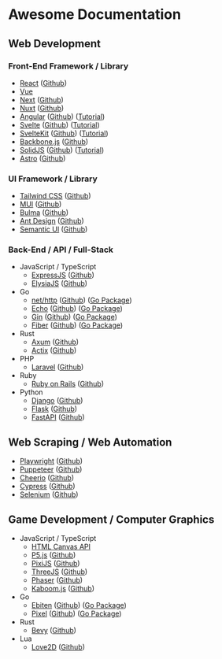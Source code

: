 # Awesome Documentation

## Web Development 

### Front-End Framework / Library
- [React](https://react.dev/reference/react) ([Github](https://github.com/facebook/react))
- [Vue](https://vuejs.org/guide)
- [Next](https://nextjs.org/docs) ([Github](https://github.com/vercel/next.js))
- [Nuxt](https://nuxt.com/docs) ([Github](https://github.com/nuxt/nuxt))
- [Angular](https://angular.dev/overview) ([Github](https://github.com/angular/angular)) ([Tutorial](https://angular.dev/tutorials))
- [Svelte](https://svelte.dev/docs) ([Github](https://github.com/sveltejs/svelte)) ([Tutorial](https://learn.svelte.dev/tutorial))
- [SvelteKit](https://kit.svelte.dev/docs) ([Github](https://github.com/sveltejs/kit)) ([Tutorial](https://learn.svelte.dev/tutorial/introducing-sveltekit))
- [Backbone.js](https://backbonejs.org/) ([Github](https://github.com/jashkenas/backbone))
- [SolidJS](https://docs.solidjs.com/) ([Github](https://github.com/solidjs/solid)) ([Tutorial](https://www.solidjs.com/tutorial))
- [Astro](https://docs.astro.build/) ([Github](https://github.com/withastro/astro))

### UI Framework / Library
- [Tailwind CSS](https://tailwindcss.com/docs/) ([Github](https://github.com/tailwindlabs/tailwindcss))
- [MUI](https://mui.com/material-ui/getting-started) ([Github](https://github.com/mui/material-ui))
- [Bulma](https://bulma.io/documentation) ([Github](https://github.com/jgthms/bulma))
- [Ant Design](https://ant.design/components/overview/) ([Github](https://github.com/ant-design/ant-design))
- [Semantic UI](https://semantic-ui.com/introduction/getting-started.html) ([Github](https://github.com/semantic-org/semantic-ui))

### Back-End / API / Full-Stack
- JavaScript / TypeScript
  - [ExpressJS](https://expressjs.com/en/5x/api.html) ([Github](https://github.com/expressjs/express))
  - [ElysiaJS](https://elysiajs.com/at-glance.html) ([Github](https://github.com/elysiajs/elysia))
- Go
  - [net/http](https://pkg.go.dev/net/http) ([Github](https://github.com/golang/go/tree/master/src/net/http)) ([Go Package](https://pkg.go.dev/net/http))
  - [Echo](https://echo.labstack.com/docs) ([Github](https://github.com/labstack/echo)) ([Go Package](https://pkg.go.dev/github.com/labstack/echo/v4))
  - [Gin](https://gin-gonic.com/docs/) ([Github](https://github.com/gin-gonic/gin)) ([Go Package](https://pkg.go.dev/github.com/gin-gonic/gin))
  - [Fiber](https://docs.gofiber.io/) ([Github](https://github.com/gofiber/fiber)) ([Go Package](https://pkg.go.dev/github.com/gofiber/fiber/v3))
- Rust
  - [Axum](https://docs.rs/axum/latest/axum) ([Github](https://github.com/tokio-rs/axum))
  - [Actix](https://docs.rs/actix-web/latest/actix_web/) ([Github](https://github.com/actix/actix-web))
- PHP
  - [Laravel](https://laravel.com/docs/11.x) ([Github](https://github.com/laravel/framework))
- Ruby
  - [Ruby on Rails](https://guides.rubyonrails.org/) ([Github](https://github.com/rails/rails))
- Python
  - [Django](https://docs.djangoproject.com/en/5.0) ([Github](https://github.com/django/django))
  - [Flask](https://flask.palletsprojects.com/en/3.0.x/) ([Github](https://github.com/pallets/flask))
  - [FastAPI](https://fastapi.tiangolo.com/) ([Github](https://github.com/fastapi/fastapi))

## Web Scraping / Web Automation

- [Playwright](https://playwright.dev/docs/intro) ([Github](https://github.com/microsoft/playwright))
- [Puppeteer](https://pptr.dev/docs) ([Github](https://github.com/puppeteer/puppeteer))
- [Cheerio](https://cheerio.js.org/docs) ([Github](https://github.com/cheeriojs/cheerio))
- [Cypress](https://docs.cypress.io/) ([Github](https://github.com/cypress-io/cypress))
- [Selenium](https://www.selenium.dev/documentation) ([Github](https://github.com/SeleniumHQ/selenium))

## Game Development / Computer Graphics

- JavaScript / TypeScript
  - [HTML Canvas API](https://developer.mozilla.org/en-US/docs/Web/API/Canvas_API)
  - [P5.js](https://p5js.org/reference) ([Github](https://github.com/processing/p5.js))
  - [PixiJS](https://pixijs.com/8.x/guides) ([Github](https://github.com/pixijs/pixijs))
  - [ThreeJS](https://threejs.org/docs/) ([Github](https://github.com/mrdoob/three.js))
  - [Phaser](https://newdocs.phaser.io/docs/3.80.0) ([Github](https://github.com/phaserjs/phaser))
  - [Kaboom.js](https://kaboomjs.com/) ([Github](https://github.com/replit/kaboom))
- Go
  - [Ebiten](https://ebitengine.org/en/documents) ([Github](https://github.com/hajimehoshi/ebiten)) ([Go Package](https://pkg.go.dev/github.com/hajimehoshi/ebiten/v2))
  - [Pixel](https://pkg.go.dev/github.com/faiface/pixel) ([Github](https://github.com/faiface/pixel)) ([Go Package](https://pkg.go.dev/github.com/faiface/pixel))
- Rust
  - [Bevy](https://docs.rs/bevy/latest/bevy) ([Github](https://github.com/bevyengine/bevy))
- Lua
  - [Love2D](https://love2d.org/wiki/Getting_Started) ([Github](https://github.com/love2d/love))
